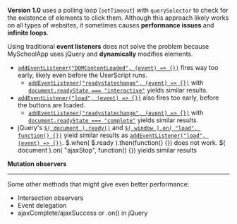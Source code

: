 **Version 1.0** uses a polling loop (`setTimeout`) with `querySelector` to check for the existence of elements to click them. Although this approach likely works on all types of websites, it sometimes causes **performance issues** and **infinite loops**.

Using traditional **event listeners** does not solve the problem because MySchoolApp uses jQuery and **dynamically** modifies elements.
- [`addEventListener("DOMContentLoaded", (event) => {})`](https://developer.mozilla.org/en-US/docs/Web/API/Document/DOMContentLoaded_event) fires way too early, likely even before the UserScript runs.
  - [`addEventListener("readystatechange", (event) => {})`](https://developer.mozilla.org/en-US/docs/Web/API/Document/readystatechange_event) with [`document.readyState === "interactive"`](https://developer.mozilla.org/en-US/docs/Web/API/Document/readyState#readystatechange_as_an_alternative_to_domcontentloaded_event) yields similar results.
- [`addEventListener("load", (event) => {})`](https://developer.mozilla.org/en-US/docs/Web/API/Window/load_event) also fires too early, before the buttons are loaded.
  - [`addEventListener("readystatechange", (event) => {})`](https://developer.mozilla.org/en-US/docs/Web/API/Document/readystatechange_event) with [`document.readyState === "complete"`](https://developer.mozilla.org/en-US/docs/Web/API/Document/readyState#readystatechange_as_an_alternative_to_load_event) yields similar results.
- jQuery's [`$( document ).ready()`](https://learn.jquery.com/using-jquery-core/document-ready/) and [`$( window ).on( "load", function() {})`](https://learn.jquery.com/using-jquery-core/document-ready/) yield similar results as [`addEventListener("load", (event) => {})`](https://developer.mozilla.org/en-US/docs/Web/API/Window/load_event). $.when( $.ready ).then(function() {}) does not work. $( document ).on( "ajaxStop", function() {}) yields similar results

**Mutation observers** 
***

Some other methods that might give even better performance: 
- Intersection observers
- Event delegation
- ajaxComplete/ajaxSuccess or .on() in jQuery
